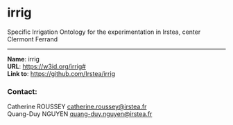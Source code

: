 # irrig

Specific Irrigation Ontology for the experimentation in Irstea, center Clermont Ferrand 

----

**Name**: irrig  
**URL**: <https://w3id.org/irrig#>  
**Link to**: <https://github.com/Irstea/irrig>  
  
### Contact:  
Catherine ROUSSEY <catherine.roussey@irstea.fr>   
Quang-Duy NGUYEN <quang-duy.nguyen@irstea.fr>
